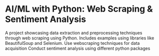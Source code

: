 # AI/ML with Python: Web Scraping & Sentiment Analysis
A project showcasing data extraction and preprocessing techniques through web scraping using Python. Includes examples using libraries like BeautifulSoup and Selenium.
Use webscraping techniques for data acquisition
Conduct sentiment analysis using different python packages
